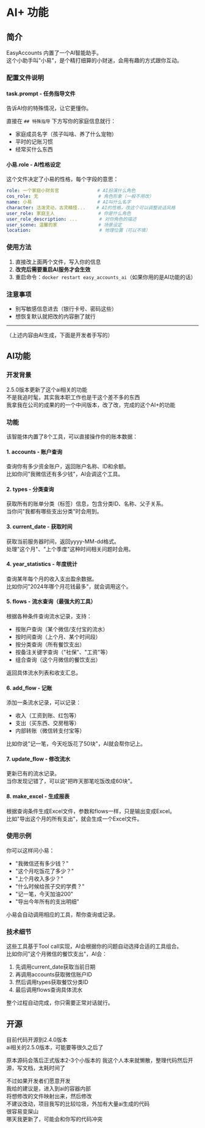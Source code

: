 # AI+ 功能

## 简介
EasyAccounts 内置了一个AI智能助手。  
这个小助手叫"小易"，是个精打细算的小财迷，会用有趣的方式跟你互动。

### 配置文件说明

#### task.prompt - 任务指导文件
告诉AI你的特殊情况，让它更懂你。

直接在 `## 特殊指导` 下方写你的家庭信息就行：
- 家庭成员名字（孩子叫啥、养了什么宠物）
- 平时的记账习惯
- 经常买什么东西

#### 小易.role - AI性格设定
这个文件决定了小易的性格，每个字段的意思：

```yaml
role: 一个家庭小财务官              # AI扮演什么角色
cos_role: 无                      # 角色形象（一般不用改）
name: 小易                        # AI叫什么名字
character: 活泼灵动，古灵精怪...    # AI的性格，改这个可以调整说话风格
user_role: 家庭主人                # 你是什么角色
user_role_description: ...        # 对你角色的描述
user_scene: 温馨的家               # 场景设定
location:                         # 地理位置（可以不填）
```

### 使用方法
1. 直接改上面两个文件，写入你的信息
2. **改完后需要重启AI服务才会生效**
3. 重启命令：`docker restart easy_accounts_ai`（如果你用的是AI功能的话）

### 注意事项
- 别写敏感信息进去（银行卡号、密码这些）
- 想恢复默认就把改的内容删了就行

---
（上述内容由AI生成，下面是开发者手写的）  
## AI功能  
### 开发背景  
2.5.0版本更新了这个ai相关的功能  
不是我追时髦，其实我本职工作也是干这个差不多的东西  
我拿我在公司的成果的的一个中间版本，改了改，完成的这个AI+的功能  

### 功能  

该智能体内置了8个工具，可以直接操作你的账本数据：

#### 1. accounts - 账户查询
查询你有多少资金账户，返回账户名称、ID和余额。  
比如你问"我微信还有多少钱"，AI会调这个工具。

#### 2. types - 分类查询  
获取所有的账单分类（标签）信息，包含分类ID、名称、父子关系。  
当你问"我都有哪些支出分类"时会用到。

#### 3. current_date - 获取时间
获取当前服务器时间，返回yyyy-MM-dd格式。  
处理"这个月"、"上个季度"这种时间相关问题时会用。

#### 4. year_statistics - 年度统计
查询某年每个月的收入支出盈余数据。  
比如你问"2024年哪个月花钱最多"，就会调用这个。

#### 5. flows - 流水查询（最强大的工具）
根据各种条件查询流水记录，支持：
- 按账户查询（某个微信/支付宝的流水）
- 按时间查询（上个月、某个时间段）
- 按分类查询（所有餐饮支出）
- 按备注关键字查询（"社保"、"工资"等）
- 组合查询（这个月微信的餐饮支出）

返回具体流水列表和收支汇总。

#### 6. add_flow - 记账
添加一条流水记录，可以记录：
- 收入（工资到账、红包等）
- 支出（买东西、交房租等）
- 内部转账（微信转支付宝等）

比如你说"记一笔，今天吃饭花了50块"，AI就会帮你记上。

#### 7. update_flow - 修改流水
更新已有的流水记录。  
当你发现记错了，可以说"把昨天那笔吃饭改成60块"。

#### 8. make_excel - 生成报表
根据查询条件生成Excel文件，参数和flows一样，只是输出变成Excel。  
比如"导出这个月的所有支出"，就会生成一个Excel文件。

### 使用示例

你可以这样问小易：
- "我微信还有多少钱？"
- "这个月吃饭花了多少？"
- "上个月收入多少？"
- "什么时候给孩子交的学费？"
- "记一笔，今天加油200"
- "导出今年所有的支出明细"

小易会自动调用相应的工具，帮你查询或记录。

### 技术细节
这些工具基于Tool call实现，AI会根据你的问题自动选择合适的工具组合。  
比如你问"这个月微信的餐饮支出"，AI会：
1. 先调用current_date获取当前日期
2. 再调用accounts获取微信账户ID
3. 然后调用types获取餐饮分类ID
4. 最后调用flows查询具体流水

整个过程自动完成，你只需要正常对话就行。  

## 开源  
目前代码开源到2.4.0版本  
ai相关的2.5.0版本，可能要等很久之后了  

原本源码会落后正式版本2-3个小版本的
我这个人本来就懒散，整理代码然后开源，写文档，太耗时间了  

不过如果开发者们愿意开发  
我给的建议是，进入到ai的容器内部  
将想修改的文件映射出来，然后修改  
不建议改动，项目我写的比较垃圾，外加有大量ai生成的代码  
很容易变屎山  
哪天我更新了，可能会和你写的代码冲突  






